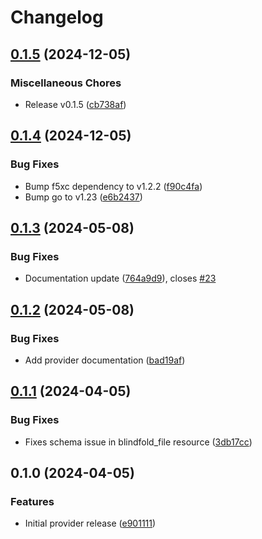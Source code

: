 # Changelog

## [0.1.5](https://github.com/memes/terraform-provider-f5xc/compare/v0.1.4...v0.1.5) (2024-12-05)


### Miscellaneous Chores

* Release v0.1.5 ([cb738af](https://github.com/memes/terraform-provider-f5xc/commit/cb738afe8d7f0b604808b1bae603cb27173c924e))

## [0.1.4](https://github.com/memes/terraform-provider-f5xc/compare/v0.1.3...v0.1.4) (2024-12-05)


### Bug Fixes

* Bump f5xc dependency to v1.2.2 ([f90c4fa](https://github.com/memes/terraform-provider-f5xc/commit/f90c4fa374354b8ac71b5b4a6a302b974814ea9a))
* Bump go to v1.23 ([e6b2437](https://github.com/memes/terraform-provider-f5xc/commit/e6b2437b7b67ec48beac664b7f6ddf39c3e77c35))

## [0.1.3](https://github.com/memes/terraform-provider-f5xc/compare/v0.1.2...v0.1.3) (2024-05-08)


### Bug Fixes

* Documentation update ([764a9d9](https://github.com/memes/terraform-provider-f5xc/commit/764a9d91984cbf9e252deaef9275ea71ebe63734)), closes [#23](https://github.com/memes/terraform-provider-f5xc/issues/23)

## [0.1.2](https://github.com/memes/terraform-provider-f5xc/compare/v0.1.1...v0.1.2) (2024-05-08)


### Bug Fixes

* Add provider documentation ([bad19af](https://github.com/memes/terraform-provider-f5xc/commit/bad19afb14f7ba1a81d0fe9c3d8dd175b1b48a0d))

## [0.1.1](https://github.com/memes/terraform-provider-f5xc/compare/v0.1.0...v0.1.1) (2024-04-05)


### Bug Fixes

* Fixes schema issue in blindfold_file resource ([3db17cc](https://github.com/memes/terraform-provider-f5xc/commit/3db17ccf0479b30902947908e5b40dc6a7c911c6))

## 0.1.0 (2024-04-05)


### Features

* Initial provider release ([e901111](https://github.com/memes/terraform-provider-f5xc/commit/e901111dc6422942d8eddd230b3fd18b996ad526))
